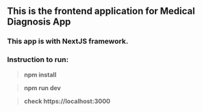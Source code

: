 ## **This is the frontend application for Medical Diagnosis App**

### **This app is with NextJS framework.**

### **Instruction to run:**

> **npm install**

> **npm run dev**

> **check https://localhost:3000**
